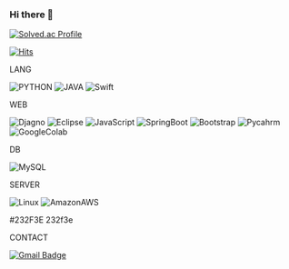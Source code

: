 ### Hi there 👋

<!--
**3iron/3iron** is a ✨ _special_ ✨ repository because its `README.md` (this file) appears on your GitHub profile.

Here are some ideas to get you started:

- 🔭 I’m currently working on ...
- 🌱 I’m currently learning ...
- 👯 I’m looking to collaborate on ...
- 🤔 I’m looking for help with ...
- 💬 Ask me about ...
- 📫 How to reach me: ...
- 😄 Pronouns: ...
- ⚡ Fun fact: ...
-->

[![Solved.ac Profile](http://mazassumnida.wtf/api/v2/generate_badge?boj=3iron)](https://solved.ac/3iron)


[![Hits](https://hits.seeyoufarm.com/api/count/incr/badge.svg?url=https%3A%2F%2Fgithub.com%2F3iron&count_bg=%23000000&title_bg=%23000000&icon=github.svg&icon_color=%23FFFFFF&title=hits&edge_flat=false)](https://hits.seeyoufarm.com)


LANG

![PYTHON](https://img.shields.io/badge/-PYTHON%20-0071C5?style=flat-square&logo=PYTHON&logoColor=white)
![JAVA](https://img.shields.io/badge/-JAVA-d14836?style=flat-square&logo=JAVA&logoColor=white)
![Swift](https://img.shields.io/badge/-Swift%20-0071C5?style=flat-square&logo=Swift&logoColor=white)


WEB

![Djagno](https://img.shields.io/badge/-Django%20-0071C5?style=flat-square&logo=Django&logoColor=white)
![Eclipse](https://img.shields.io/badge/-Eclipse%20-0071C5?style=flat-square&logo=Eclipse&logoColor=white)
![JavaScript](https://img.shields.io/badge/-JavaScript%20-0071C5?style=flat-square&logo=JavaScript&logoColor=white)
![SpringBoot](https://img.shields.io/badge/-SpringBoot%20-0071C5?style=flat-square&logo=SpringBoot&logoColor=white)
![Bootstrap](https://img.shields.io/badge/-Bootstrap%20-0071C5?style=flat-square&logo=Bootstrap&logoColor=white)
![Pycahrm](https://img.shields.io/badge/-Pycharm%20-0071C5?style=flat-square&logo=Pycharm&logoColor=white)
![GoogleColab](https://img.shields.io/badge/-GoogleColab%20-0071C5?style=flat-square&logo=GoogleColab&logoColor=white)

DB

![MySQL](https://img.shields.io/badge/-MySQL%20-0071C5?style=flat-square&logo=MySQL&logoColor=white)


SERVER

![Linux](https://img.shields.io/badge/-Linux%20-0071C5?style=flat-square&logo=Linux&logoColor=white)
![AmazonAWS](https://img.shields.io/badge/-AmazonAWS-232f3e?style=flat-square&logo=AmazonAWS&logoColor=white)

#232F3E
232f3e

CONTACT

[![Gmail Badge](https://img.shields.io/badge/Gmail-232f3e?style=flat-square&logo=Gmail&logoColor=white&link=mailto:3iron38@gmail.com)](mailto:3iron38@gmail.com)
